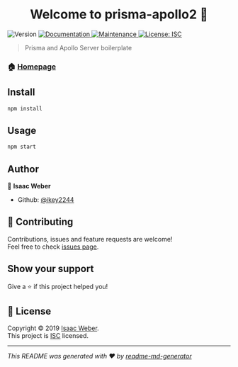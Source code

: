 <h1 align="center">Welcome to prisma-apollo2 👋</h1>
<p>
  <img alt="Version" src="https://img.shields.io/badge/version-1.0.0-blue.svg?cacheSeconds=2592000" />
  <a href="https://github.com/ikey2244/prisma-apollo2#readme">
    <img alt="Documentation" src="https://img.shields.io/badge/documentation-yes-brightgreen.svg" target="_blank" />
  </a>
  <a href="https://github.com/ikey2244/prisma-apollo2/graphs/commit-activity">
    <img alt="Maintenance" src="https://img.shields.io/badge/Maintained%3F-yes-green.svg" target="_blank" />
  </a>
  <a href="https://github.com/ikey2244/prisma-apollo2/blob/master/LICENSE">
    <img alt="License: ISC" src="https://img.shields.io/badge/License-ISC-yellow.svg" target="_blank" />
  </a>
</p>

> Prisma and Apollo Server boilerplate

### 🏠 [Homepage](https://github.com/ikey2244/prisma-apollo2#readme)

## Install

```sh
npm install
```

## Usage

```sh
npm start
```

## Author

👤 **Isaac Weber**

* Github: [@ikey2244](https://github.com/ikey2244)

## 🤝 Contributing

Contributions, issues and feature requests are welcome!<br />Feel free to check [issues page](https://github.com/ikey2244/prisma-apollo2/issues).

## Show your support

Give a ⭐️ if this project helped you!

## 📝 License

Copyright © 2019 [Isaac Weber](https://github.com/ikey2244).<br />
This project is [ISC](https://github.com/ikey2244/prisma-apollo2/blob/master/LICENSE) licensed.

***
_This README was generated with ❤️ by [readme-md-generator](https://github.com/kefranabg/readme-md-generator)_